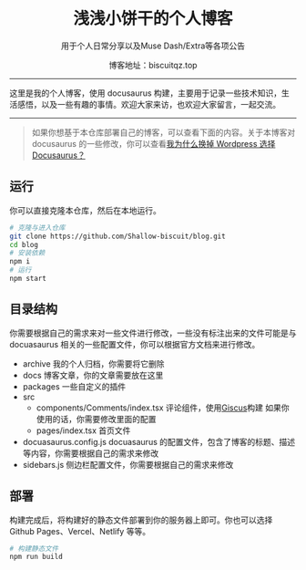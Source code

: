 <h1 align="center"> 浅浅小饼干的个人博客 </h1>
<p align="center">用于个人日常分享以及Muse Dash/Extra等各项公告</p>
<p align="center">博客地址：biscuitqz.top</p>

---

这里是我的个人博客，使用 docusaurus 构建，主要用于记录一些技术知识，生活感悟，以及一些有趣的事情。欢迎大家来访，也欢迎大家留言，一起交流。

---

> 如果你想基于本仓库部署自己的博客，可以查看下面的内容。关于本博客对 docusaurus 的一些修改，你可以查看[我为什么换掉 Wordpress 选择 Docusaurus？](https://github.com/CodFrm/blog/blob/main/docs/note/%E4%B8%BA%E4%BB%80%E4%B9%88%E6%8D%A2%E6%8E%89Wordpress.md)

## 运行

你可以直接克隆本仓库，然后在本地运行。

```bash
# 克隆与进入仓库
git clone https://github.com/Shallow-biscuit/blog.git
cd blog
# 安装依赖
npm i
# 运行
npm start
```

## 目录结构

你需要根据自己的需求来对一些文件进行修改，一些没有标注出来的文件可能是与 docuasaurus 相关的一些配置文件，你可以根据官方文档来进行修改。

- archive 我的个人归档，你需要将它删除
- docs 博客文章，你的文章需要放在这里
- packages 一些自定义的插件
- src
  - components/Comments/index.tsx 评论组件，使用[Giscus](https://giscus.app/zh-CN)构建 如果你使用的话，你需要修改里面的配置
  - pages/index.tsx 首页文件
- docuasaurus.config.js docuasaurus 的配置文件，包含了博客的标题、描述等内容，你需要根据自己的需求来修改
- sidebars.js 侧边栏配置文件，你需要根据自己的需求来修改

## 部署

构建完成后，将构建好的静态文件部署到你的服务器上即可。你也可以选择 Github Pages、Vercel、Netlify 等等。

```bash
# 构建静态文件
npm run build
```
